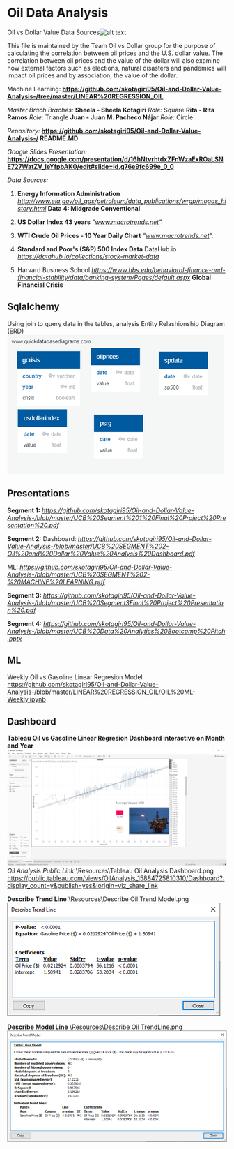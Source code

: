 # Oil Data Analysis
Oil vs Dollar Value
Data Sources![alt text](https://slack-imgs.com/?c=1&o1=ro&url=https%3A%2F%2Fmiro.medium.com%2Fmax%2F770%2F0*HFx1Rpoabh5lOAQj.jpg)

This file is maintained by the Team Oil vs Dollar group for the purpose of calculating the correlation between oil prices and the U.S. dollar value.
The correlation between oil prices and the value of the dollar will also examine how external factors such as elections, natural disasters and pandemics will impact oil prices and by association, the value of the dollar. 

Machine Learning:
**https://github.com/skotagiri95/Oil-and-Dollar-Value-Analysis-/tree/master/LINEAR%20REGRESSION_OIL**

*Master Brach* 
*Braches:* 
**Sheela - Sheela Kotagiri**
*Role:* Square
**Rita - Rita Ramos** 
*Role:* Triangle
**Juan - Juan M. Pacheco Nájar**
*Role:* Circle 

*Repository:*
**https://github.com/skotagiri95/Oil-and-Dollar-Value-Analysis-/**
**README.MD**

*Google Slides Presentation:*
**https://docs.google.com/presentation/d/16hNtvrhtdxZFnWzaExROaLSNE727WatZV_IeYfpbAK0/edit#slide=id.g76e9fc699e_0_0**

*Data Sources:*
1. **Energy Information Administration**
*http://www.eia.gov/oil_gas/petroleum/data_publications/wrgp/mogas_history.html*
**Data 4: Midgrade Conventional**

2. **US Dollar Index 43 years**
*"www.macrotrends.net".*

3. **WTI Crude Oil Prices - 10 Year Daily Chart**
*"www.macrotrends.net".*

4. **Standard and Poor's (S&P) 500 Index Data**
DataHub.io
*https://datahub.io/collections/stock-market-data*


5. Harvard Business School
*https://www.hbs.edu/behavioral-finance-and-financial-stability/data/banking-system/Pages/default.aspx*
**Global Financial Crisis**

## Sqlalchemy 
Using join to query data in the tables, analysis
Entity Relashionship Diagram (ERD)
![alt text](https://github.com/skotagiri95/Oil-and-Dollar-Value-Analysis-/blob/master/Resources/OilERDDiagram.png)

## Presentations
**Segment 1:**
*https://github.com/skotagiri95/Oil-and-Dollar-Value-Analysis-/blob/master/UCB%20Segment%201%20Final%20Project%20Presentation%20.pdf*

**Segment 2:**
Dashboard:
*https://github.com/skotagiri95/Oil-and-Dollar-Value-Analysis-/blob/master/UCB%20SEGMENT%202-Oil%20and%20Dollar%20Value%20Analysis%20Dashboard.pdf*

ML:
*https://github.com/skotagiri95/Oil-and-Dollar-Value-Analysis-/blob/master/UCB%20SEGMENT%202-%20MACHINE%20LEARNING.pdf*

**Segment 3:**
*https://github.com/skotagiri95/Oil-and-Dollar-Value-Analysis-/blob/master/UCB%20Segment3Final%20Project%20Presentation%20.pdf*

**Segment 4:**
*https://github.com/skotagiri95/Oil-and-Dollar-Value-Analysis-/blob/master/UCB%20Data%20Analytics%20Bootcamp%20Pitch.pptx*

## ML 
Weekly Oil vs Gasoline Linear Regresion Model
https://github.com/skotagiri95/Oil-and-Dollar-Value-Analysis-/blob/master/LINEAR%20REGRESSION_OIL/OIL%20ML-Weekly.ipynb

## Dashboard
**Tableau Oil vs Gasoline Linear Regresion Dashboard interactive on Month and Year**
![alt text](https://github.com/skotagiri95/Oil-and-Dollar-Value-Analysis-/blob/master/Resources/Tableau%20Oil%20Analysis%20Dashboard.png)
*Oil Analysis Public Link*
\Resources\Tableau Oil Analysis Dashboard.png
https://public.tableau.com/views/OilAnalysis_15884725810310/Dashboard?:display_count=y&publish=yes&:origin=viz_share_link

**Describe Trend Line**
\Resources\Describe Oil Trend Model.png
![alt text](https://github.com/skotagiri95/Oil-and-Dollar-Value-Analysis-/blob/master/Resources/Describe%20Oil%20TrendLine.png)

**Describe Model Line**
\Resources\Describe Oil TrendLine.png
![alt text](https://github.com/skotagiri95/Oil-and-Dollar-Value-Analysis-/blob/master/Resources/Describe%20Oil%20Trend%20Model.png)



